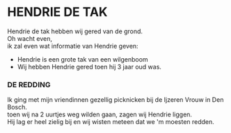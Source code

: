 <head>
<h1>HENDRIE DE TAK</h1>
</head>
<p> 
Hendrie de tak hebben wij gered van de grond.</br>
Oh wacht even,</br>
ik zal even wat informatie van Hendrie geven:</br>
<ul>
<li>Hendrie is een grote tak van een wilgenboom</li>
<li>Wij hebben Hendrie gered toen hij 3 jaar oud was.</li>
  </ul>
</p>
<h3>DE REDDING</h3>
<p>
  Ik ging met mijn vriendinnen gezellig picknicken bij de Ijzeren Vrouw in Den Bosch.</br>
toen wij na 2 uurtjes weg wilden gaan, zagen wij Hendrie liggen.</br>
Hij lag er heel zielig bij en wij wisten meteen dat we 'm moesten redden.</br>
</p>
